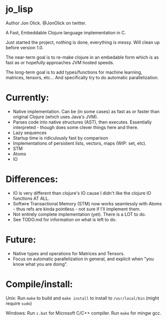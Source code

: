# jo_lisp

Author Jon Olick. @JonOlick on twitter. 

A Fast, Embeddable Clojure language implementation in C. 

Just started the project, nothing is done, everything is messy. Will clean up before version 1.0.

The near-term goal is to re-make clojure in an embedable form which is as fast as or hopefully approaches JVM hosted speeds. 

The long-term goal is to add types/functions for machine learning, matrices, tensors, etc... And specifically try to do automatic parallelization. 

# Currently:
* Native implementation. Can be (in some cases) as fast as or faster than original Clojure (which uses Java's JVM). 
* Parses code into native structures (AST), then executes. Essentially interpreted - though does some clever things here and there. 
* Lazy sequences
* Startup time is ridiculously fast by comparison
* Implementations of persistent lists, vectors, maps (WIP: set, etc).
* STM
* Atoms
* IO

# Differences:
* IO is very different than clojure's IO cause I didn't like the clojure IO functions AT ALL.
* Softwre Transactional Memory (STM) now works seamlessly with Atoms - thus refs are kinda pointless - not sure if I'll implement them.
* Not entirely complete implementation (yet). There is a LOT to do.
* See TODO.md for information on what is left to do.

# Future:
* Native types and operations for Matrices and Tensors. 
* Focus on automatic parallelization in general, and explicit when "you know what you are doing". 

# Compile/install:

Unix:
Run `make` to build and `make install` to install to `/usr/local/bin` (might require `sudo`)

Windows:
Run `c.bat` for Microsoft C/C++ compiler. Run `make` for mingw gcc.
